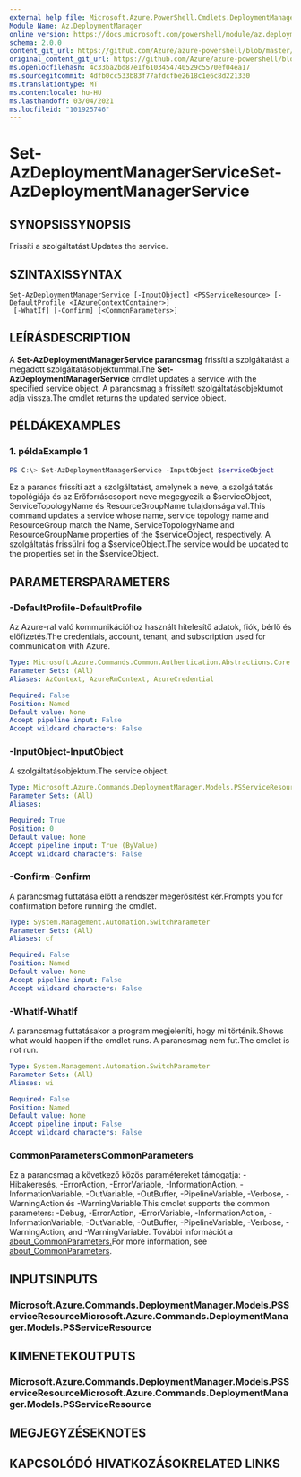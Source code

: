 ```yaml
---
external help file: Microsoft.Azure.PowerShell.Cmdlets.DeploymentManager.dll-Help.xml
Module Name: Az.DeploymentManager
online version: https://docs.microsoft.com/powershell/module/az.deploymentmanager/set-azdeploymentmanagerservice
schema: 2.0.0
content_git_url: https://github.com/Azure/azure-powershell/blob/master/src/DeploymentManager/DeploymentManager/help/Set-AzDeploymentManagerService.md
original_content_git_url: https://github.com/Azure/azure-powershell/blob/master/src/DeploymentManager/DeploymentManager/help/Set-AzDeploymentManagerService.md
ms.openlocfilehash: 4c33ba2bd87e1f6103454740529c5570ef04ea17
ms.sourcegitcommit: 4dfb0cc533b83f77afdcfbe2618c1e6c8d221330
ms.translationtype: MT
ms.contentlocale: hu-HU
ms.lasthandoff: 03/04/2021
ms.locfileid: "101925746"
---
```

# <span data-ttu-id="ba0b8-101">Set-AzDeploymentManagerService</span><span class="sxs-lookup"><span data-stu-id="ba0b8-101">Set-AzDeploymentManagerService</span></span>

## <span data-ttu-id="ba0b8-102">SYNOPSIS</span><span class="sxs-lookup"><span data-stu-id="ba0b8-102">SYNOPSIS</span></span>
<span data-ttu-id="ba0b8-103">Frissíti a szolgáltatást.</span><span class="sxs-lookup"><span data-stu-id="ba0b8-103">Updates the service.</span></span>

## <span data-ttu-id="ba0b8-104">SZINTAXIS</span><span class="sxs-lookup"><span data-stu-id="ba0b8-104">SYNTAX</span></span>

```
Set-AzDeploymentManagerService [-InputObject] <PSServiceResource> [-DefaultProfile <IAzureContextContainer>]
 [-WhatIf] [-Confirm] [<CommonParameters>]
```

## <span data-ttu-id="ba0b8-105">LEÍRÁS</span><span class="sxs-lookup"><span data-stu-id="ba0b8-105">DESCRIPTION</span></span>
<span data-ttu-id="ba0b8-106">A **Set-AzDeploymentManagerService parancsmag** frissíti a szolgáltatást a megadott szolgáltatásobjektummal.</span><span class="sxs-lookup"><span data-stu-id="ba0b8-106">The **Set-AzDeploymentManagerService** cmdlet updates a service with the specified service object.</span></span>
<span data-ttu-id="ba0b8-107">A parancsmag a frissített szolgáltatásobjektumot adja vissza.</span><span class="sxs-lookup"><span data-stu-id="ba0b8-107">The cmdlet returns the updated service object.</span></span>

## <span data-ttu-id="ba0b8-108">PÉLDÁK</span><span class="sxs-lookup"><span data-stu-id="ba0b8-108">EXAMPLES</span></span>

### <span data-ttu-id="ba0b8-109">1. példa</span><span class="sxs-lookup"><span data-stu-id="ba0b8-109">Example 1</span></span>
```powershell
PS C:\> Set-AzDeploymentManagerService -InputObject $serviceObject
```

<span data-ttu-id="ba0b8-110">Ez a parancs frissíti azt a szolgáltatást, amelynek a neve, a szolgáltatás topológiája és az Erőforráscsoport neve megegyezik a $serviceObject, ServiceTopologyName és ResourceGroupName tulajdonságaival.</span><span class="sxs-lookup"><span data-stu-id="ba0b8-110">This command updates a service whose name, service topology name and ResourceGroup match the Name, ServiceTopologyName and ResourceGroupName properties of the $serviceObject, respectively.</span></span>
<span data-ttu-id="ba0b8-111">A szolgáltatás frissülni fog a $serviceObject.</span><span class="sxs-lookup"><span data-stu-id="ba0b8-111">The service would be updated to the properties set in the $serviceObject.</span></span>

## <span data-ttu-id="ba0b8-112">PARAMETERS</span><span class="sxs-lookup"><span data-stu-id="ba0b8-112">PARAMETERS</span></span>

### <span data-ttu-id="ba0b8-113">-DefaultProfile</span><span class="sxs-lookup"><span data-stu-id="ba0b8-113">-DefaultProfile</span></span>
<span data-ttu-id="ba0b8-114">Az Azure-ral való kommunikációhoz használt hitelesítő adatok, fiók, bérlő és előfizetés.</span><span class="sxs-lookup"><span data-stu-id="ba0b8-114">The credentials, account, tenant, and subscription used for communication with Azure.</span></span>

```yaml
Type: Microsoft.Azure.Commands.Common.Authentication.Abstractions.Core.IAzureContextContainer
Parameter Sets: (All)
Aliases: AzContext, AzureRmContext, AzureCredential

Required: False
Position: Named
Default value: None
Accept pipeline input: False
Accept wildcard characters: False
```

### <span data-ttu-id="ba0b8-115">-InputObject</span><span class="sxs-lookup"><span data-stu-id="ba0b8-115">-InputObject</span></span>
<span data-ttu-id="ba0b8-116">A szolgáltatásobjektum.</span><span class="sxs-lookup"><span data-stu-id="ba0b8-116">The service object.</span></span>

```yaml
Type: Microsoft.Azure.Commands.DeploymentManager.Models.PSServiceResource
Parameter Sets: (All)
Aliases:

Required: True
Position: 0
Default value: None
Accept pipeline input: True (ByValue)
Accept wildcard characters: False
```

### <span data-ttu-id="ba0b8-117">-Confirm</span><span class="sxs-lookup"><span data-stu-id="ba0b8-117">-Confirm</span></span>
<span data-ttu-id="ba0b8-118">A parancsmag futtatása előtt a rendszer megerősítést kér.</span><span class="sxs-lookup"><span data-stu-id="ba0b8-118">Prompts you for confirmation before running the cmdlet.</span></span>

```yaml
Type: System.Management.Automation.SwitchParameter
Parameter Sets: (All)
Aliases: cf

Required: False
Position: Named
Default value: None
Accept pipeline input: False
Accept wildcard characters: False
```

### <span data-ttu-id="ba0b8-119">-WhatIf</span><span class="sxs-lookup"><span data-stu-id="ba0b8-119">-WhatIf</span></span>
<span data-ttu-id="ba0b8-120">A parancsmag futtatásakor a program megjeleníti, hogy mi történik.</span><span class="sxs-lookup"><span data-stu-id="ba0b8-120">Shows what would happen if the cmdlet runs.</span></span>
<span data-ttu-id="ba0b8-121">A parancsmag nem fut.</span><span class="sxs-lookup"><span data-stu-id="ba0b8-121">The cmdlet is not run.</span></span>

```yaml
Type: System.Management.Automation.SwitchParameter
Parameter Sets: (All)
Aliases: wi

Required: False
Position: Named
Default value: None
Accept pipeline input: False
Accept wildcard characters: False
```

### <span data-ttu-id="ba0b8-122">CommonParameters</span><span class="sxs-lookup"><span data-stu-id="ba0b8-122">CommonParameters</span></span>
<span data-ttu-id="ba0b8-123">Ez a parancsmag a következő közös paramétereket támogatja: -Hibakeresés, -ErrorAction, -ErrorVariable, -InformationAction, -InformationVariable, -OutVariable, -OutBuffer, -PipelineVariable, -Verbose, -WarningAction és -WarningVariable.</span><span class="sxs-lookup"><span data-stu-id="ba0b8-123">This cmdlet supports the common parameters: -Debug, -ErrorAction, -ErrorVariable, -InformationAction, -InformationVariable, -OutVariable, -OutBuffer, -PipelineVariable, -Verbose, -WarningAction, and -WarningVariable.</span></span> <span data-ttu-id="ba0b8-124">További információt a [about_CommonParameters.](http://go.microsoft.com/fwlink/?LinkID=113216)</span><span class="sxs-lookup"><span data-stu-id="ba0b8-124">For more information, see [about_CommonParameters](http://go.microsoft.com/fwlink/?LinkID=113216).</span></span>

## <span data-ttu-id="ba0b8-125">INPUTS</span><span class="sxs-lookup"><span data-stu-id="ba0b8-125">INPUTS</span></span>

### <span data-ttu-id="ba0b8-126">Microsoft.Azure.Commands.DeploymentManager.Models.PSServiceResource</span><span class="sxs-lookup"><span data-stu-id="ba0b8-126">Microsoft.Azure.Commands.DeploymentManager.Models.PSServiceResource</span></span>

## <span data-ttu-id="ba0b8-127">KIMENETEK</span><span class="sxs-lookup"><span data-stu-id="ba0b8-127">OUTPUTS</span></span>

### <span data-ttu-id="ba0b8-128">Microsoft.Azure.Commands.DeploymentManager.Models.PSServiceResource</span><span class="sxs-lookup"><span data-stu-id="ba0b8-128">Microsoft.Azure.Commands.DeploymentManager.Models.PSServiceResource</span></span>

## <span data-ttu-id="ba0b8-129">MEGJEGYZÉSEK</span><span class="sxs-lookup"><span data-stu-id="ba0b8-129">NOTES</span></span>

## <span data-ttu-id="ba0b8-130">KAPCSOLÓDÓ HIVATKOZÁSOK</span><span class="sxs-lookup"><span data-stu-id="ba0b8-130">RELATED LINKS</span></span>
